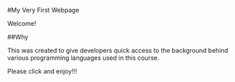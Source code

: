 #My Very First Webpage

Welcome!

##Why

This was created to give developers quick access to the background behind various programming languages used in this course.

Please click and enjoy!!!
